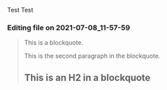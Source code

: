 Test
Test


### Editing file on 2021-07-08_11-57-59

> This is a blockquote.
>
> This is the second paragraph in the blockquote.
>
> ## This is an H2 in a blockquote


